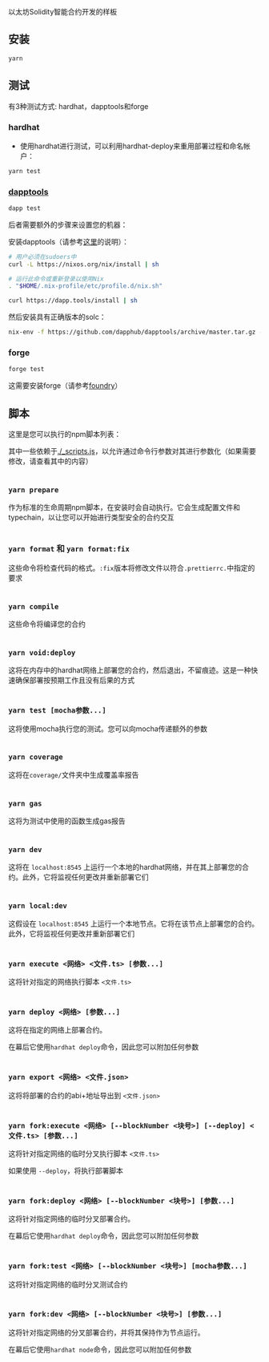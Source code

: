 以太坊Solidity智能合约开发的样板

## 安装

```bash
yarn
```

## 测试

有3种测试方式: hardhat，dapptools和forge

### hardhat

- 使用hardhat进行测试，可以利用hardhat-deploy来重用部署过程和命名帐户：

```bash
yarn test
```

### [dapptools](https://dapp.tools)

```bash
dapp test
```

后者需要额外的步骤来设置您的机器：

安装dapptools（请参考[这里](https://github.com/dapphub/dapptools#installation)的说明）：

```bash
# 用户必须在sudoers中
curl -L https://nixos.org/nix/install | sh

# 运行此命令或重新登录以使用Nix
. "$HOME/.nix-profile/etc/profile.d/nix.sh"

curl https://dapp.tools/install | sh
```

然后安装具有正确版本的solc：

```bash
nix-env -f https://github.com/dapphub/dapptools/archive/master.tar.gz -iA solc-static-versions.solc_0_8_9
```

### forge

```bash
forge test
```

这需要安装forge（请参考[foundry](https://github.com/gakonst/foundry)）

## 脚本

这里是您可以执行的npm脚本列表：

其中一些依赖于[./\_scripts.js](./_scripts.js)，以允许通过命令行参数对其进行参数化（如果需要修改，请查看其中的内容）
<br/><br/>

### `yarn prepare`

作为标准的生命周期npm脚本，在安装时会自动执行。它会生成配置文件和typechain，以让您可以开始进行类型安全的合约交互
<br/><br/>

### `yarn format` 和 `yarn format:fix`

这些命令将检查代码的格式。`:fix`版本将修改文件以符合`.prettierrc.`中指定的要求
<br/><br/>

### `yarn compile`

这些命令将编译您的合约
<br/><br/>

### `yarn void:deploy`

这将在内存中的hardhat网络上部署您的合约，然后退出，不留痕迹。这是一种快速确保部署按预期工作且没有后果的方式
<br/><br/>

### `yarn test [mocha参数...]`

这将使用mocha执行您的测试。您可以向mocha传递额外的参数
<br/><br/>

### `yarn coverage`

这将在`coverage/`文件夹中生成覆盖率报告
<br/><br/>

### `yarn gas`

这将为测试中使用的函数生成gas报告
<br/><br/>

### `yarn dev`

这将在 `localhost:8545` 上运行一个本地的hardhat网络，并在其上部署您的合约。此外，它将监视任何更改并重新部署它们
<br/><br/>

### `yarn local:dev`

这假设在 `localhost:8545` 上运行一个本地节点。它将在该节点上部署您的合约。此外，它将监视任何更改并重新部署它们
<br/><br/>

### `yarn execute <网络> <文件.ts> [参数...]`

这将针对指定的网络执行脚本 `<文件.ts>`
<br/><br/>

### `yarn deploy <网络> [参数...]`

这将在指定的网络上部署合约。

在幕后它使用`hardhat deploy`命令，因此您可以附加任何参数
<br/><br/>

### `yarn export <网络> <文件.json>`

这将将部署的合约的abi+地址导出到 `<文件.json>`
<br/><br/>

### `yarn fork:execute <网络> [--blockNumber <块号>] [--deploy] <文件.ts> [参数...]`

这将针对指定网络的临时分叉执行脚本 `<文件.ts>`

如果使用 `--deploy`，将执行部署脚本
<br/><br/>

### `yarn fork:deploy <网络> [--blockNumber <块号>] [参数...]`

这将针对指定网络的临时分叉部署合约。

在幕后它使用`hardhat deploy`命令，因此您可以附加任何参数
<br/><br/>

### `yarn fork:test <网络> [--blockNumber <块号>] [mocha参数...]`

这将针对指定网络的临时分叉测试合约
<br/><br/>

### `yarn fork:dev <网络> [--blockNumber <块号>] [参数...]`

这将针对指定网络的分叉部署合约，并将其保持作为节点运行。

在幕后它使用`hardhat node`命令，因此您可以附加任何参数
